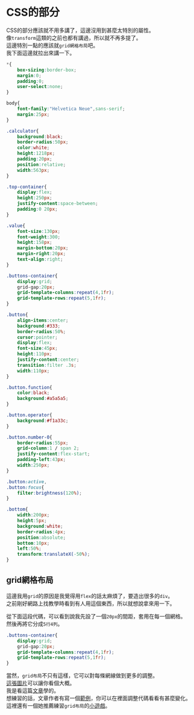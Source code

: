 # CSS的部分
CSS的部分應該就不用多講了，這邊沒用到甚麼太特別的屬性。  
像`transform`這類的之前也都有講過，所以就不再多提了。  
這邊特別一點的應該就`grid網格布局`吧。  
我下面這邊就拉出來講一下。

```css
*{
    box-sizing:border-box;
    margin:0;
    padding:0;
    user-select:none;
}

body{
    font-family:"Helvetica Neue",sans-serif;
    margin:25px;
}

.calculator{
    background:black;
    border-radius:50px;
    color:white;
    height:1218px;
    padding:20px;
    position:relative;
    width:563px;
}

.top-container{
    display:flex;
    height:250px;
    justify-content:space-between;
    padding:0 20px;
}

.value{
    font-size:130px;
    font-weight:300;
    height:158px;
    margin-bottom:20px;
    margin-right:20px;
    text-align:right;
}

.buttons-container{
    display:grid;
    grid-gap:20px;
    grid-template-columns:repeat(4,1fr);
    grid-template-rows:repeat(5,1fr);
}

.button{
    align-items:center;
    background:#333;
    border-radius:50%;
    cursor:pointer;
    display:flex;
    font-size:45px;
    height:110px;
    justify-content:center;
    transition:filter .3s;
    width:110px;
}

.button.function{
    color:black;
    background:#a5a5a5;
}

.button.operator{
    background:#f1a33c;
}

.button.number-0{
    border-radius:55px;
    grid-column:1 / span 2;
    justify-content:flex-start;
    padding-left:43px;
    width:250px;
}

.button:active,
.button:focus{
    filter:brightness(120%);
}

.bottom{
    width:200px;
    height:5px;
    background:white;
    border-radius:4px;
    position:absolute;
    bottom:10px;
    left:50%;
    transform:translateX(-50%);
}
```

## grid網格布局
這邊我用`grid`的原因是我覺得用`flex`的話太麻煩了，要造出很多的`div`。  
之前剛好網路上找教學時看到有人用這個東西，所以就想說拿來用一下。 
   
從下面這段代碼，可以看到說我先設了一個`20px`的間距，套用在每一個網格。  
然後再將它分成`5行4列`。

```css
.buttons-container{
    display:grid;
    grid-gap:20px;
    grid-template-columns:repeat(4,1fr);
    grid-template-rows:repeat(5,1fr);
}
```

當然，`grid布局`不只有這樣，它可以對每條網線做到更多的調整。  
[這張圖片](https://i0.wp.com/yukihiew.com/wp-content/uploads/2021/08/2.600x400.png?w=601&ssl=1)可以讓你看個大概。  
我是看這篇[文章](https://yukihiew.com/about-css-grid/#:~:text=%E5%BC%B7%E5%A4%A7%E7%9A%84CSS%20grid%E7%B6%B2%E6%A0%BC%E6%8E%92%E7%89%88-%E4%BB%8B%E7%B4%B9%E8%88%87%E6%87%89%E7%94%A8%201%201.%E7%B0%A1%E5%96%AE%E8%AA%8D%E8%AD%98CSS%20grid%20%E7%B6%B2%E6%A0%BC%E7%B3%BB%E7%B5%B1%20grid%E6%98%AFcss%E4%B8%AD%E5%A5%BD%E7%94%A8%E7%9A%84%E6%8E%92%E7%89%88%E6%96%B9%E5%BC%8F%EF%BC%8C%E9%80%8F%E9%81%8E%E8%A8%AD%E5%AE%9A%E6%AC%84%EF%BC%88column%29%E5%88%97%20%28row%29%E4%BE%86%E9%81%94%E6%88%90%E5%83%8Fexcel%E9%82%A3%E6%A8%A3%E7%9A%84%E7%B6%B2%E6%A0%BC%E6%8E%92%E7%89%88%E3%80%82,%E5%B8%83%E7%BD%AE%E5%A5%BD%E5%85%A7%E5%AE%B9%E5%BE%8C%EF%BC%8C%E5%B0%B1%E8%A9%B2%E8%AA%BF%E6%95%B4%E7%B4%B0%E9%83%A8%E5%95%A6%21%20grid%E4%B8%80%E6%A8%A3%E4%B9%9F%E6%9C%89%E8%AA%BF%E6%95%B4%E9%96%93%E9%9A%94%E7%9A%84%E5%B1%AC%E6%80%A7%EF%BC%8C%E4%BB%A5%E5%8F%8A%E8%87%AA%E8%BA%AB%E5%B0%8D%E9%BD%8A%E8%88%87%E6%95%B4%E9%AB%94%E5%B0%8D%E9%BD%8A%E7%9A%84%E8%A8%AD%E5%AE%9A%E5%96%94%21%20...%204%205.%E7%AF%84%E4%BE%8B%26grid%E5%B0%8F%E9%81%8A%E6%88%B2%20%E9%80%99%E9%82%8A%E6%8E%A8%E8%96%A6%E4%B8%80%E5%80%8B%E9%97%9C%E6%96%BCcss%20grid%E7%9A%84%E5%B0%8F%E9%81%8A%E6%88%B2%EF%BC%8C%E9%80%8F%E9%81%8E%E8%A8%AD%E5%AE%9A%E6%A0%BC%E7%B7%9A%E4%BE%86%E6%BE%86%E8%8A%B1%E5%92%8C%E9%99%A4%E8%8D%89%EF%BC%8C%E6%9C%83%E5%B8%B6%E4%BD%A0%E4%B8%80%E6%AD%A5%E4%B8%80%E6%AD%A5%E4%BA%86%E8%A7%A3grid%E7%9A%84%E7%94%A8%E6%B3%95%E3%80%82%20)學的。  
想練習的話，文章作者有寫一個[範例](https://codepen.io/yukiyin/pen/abqweRL)，你可以在裡面調整代碼看看有甚麼變化。  
這裡還有一個她推薦練習`grid布局`的[小遊戲](https://cssgridgarden.com/)。